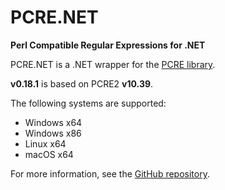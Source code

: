 
# PCRE.NET

**Perl Compatible Regular Expressions for .NET**

PCRE.NET is a .NET wrapper for the [PCRE library](https://github.com/PhilipHazel/pcre2).

**v0.18.1** is based on PCRE2 **v10.39**.

The following systems are supported:

- Windows x64
- Windows x86
- Linux x64
- macOS x64

For more information, see the [GitHub repository](https://github.com/ltrzesniewski/pcre-net).

